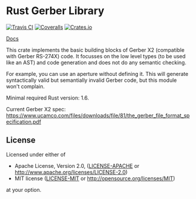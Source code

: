 # Rust Gerber Library

[![Travis CI][travis-ci-badge]][travis-ci]
[![Coveralls][coveralls-badge]][coveralls]
[![Crates.io][crates-io-badge]][crates-io]

[Docs](https://dbrgn.github.io/gerber-types-rs/)

This crate implements the basic building blocks of Gerber X2 (compatible with
Gerber RS-274X) code. It focusses on the low level types (to be used like an
AST) and code generation and does not do any semantic checking.

For example, you can use an aperture without defining it. This will generate
syntactically valid but semantially invalid Gerber code, but this module won't
complain.

Minimal required Rust version: 1.6.

Current Gerber X2 spec: https://www.ucamco.com/files/downloads/file/81/the_gerber_file_format_specification.pdf

## License

Licensed under either of

 * Apache License, Version 2.0, ([LICENSE-APACHE](LICENSE-APACHE) or http://www.apache.org/licenses/LICENSE-2.0)
 * MIT license ([LICENSE-MIT](LICENSE-MIT) or http://opensource.org/licenses/MIT)

at your option.

<!-- Badges -->
[travis-ci]: https://travis-ci.org/dbrgn/gerber-types-rs
[travis-ci-badge]: https://img.shields.io/travis/dbrgn/gerber-types-rs.svg
[coveralls]: https://coveralls.io/github/dbrgn/gerber-types-rs
[coveralls-badge]: https://img.shields.io/coveralls/dbrgn/gerber-types-rs.svg
[crates-io]: https://crates.io/crates/gerber-types
[crates-io-badge]: https://img.shields.io/crates/v/gerber-types.svg
